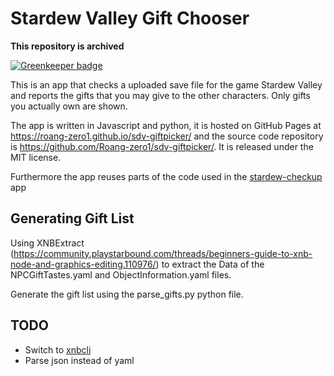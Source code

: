 # Stardew Valley Gift Chooser

**This repository is archived**

[![Greenkeeper badge](https://badges.greenkeeper.io/Roang-zero1/sdv-giftpicker.svg)](https://greenkeeper.io/)

This is an app that checks a uploaded save file for the game Stardew Valley and reports the gifts that you may give to the other characters.
Only gifts you actually own are shown.

The app is written in Javascript and python, it is hosted on GitHub Pages at https://roang-zero1.github.io/sdv-giftpicker/ and the source code repository is https://github.com/Roang-zero1/sdv-giftpicker/. It is released under the MIT license.

Furthermore the app reuses parts of the code used in the [stardew-checkup](https://github.com/MouseyPounds/stardew-checkup) app

## Generating Gift List
Using XNBExtract (https://community.playstarbound.com/threads/beginners-guide-to-xnb-node-and-graphics-editing.110976/) to extract the Data of the NPCGiftTastes.yaml and ObjectInformation.yaml files.

Generate the gift list using the parse_gifts.py python file.

## TODO

* Switch to [xnbcli](https://github.com/LeonBlade/xnbcli)
* Parse json instead of yaml
